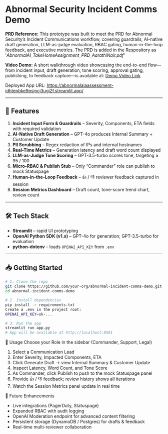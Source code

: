 # Abnormal Security Incident Comms Demo

**PRD Reference:** This prototype was built to meet the PRD for Abnormal Security’s Incident Communications workflow, covering guardrails, AI-native draft generation, LLM-as-judge evaluation, RBAC gating, human-in-the-loop feedback, and executive metrics. The PRD is added in the Respository as '_AbnormalAI_TakeHomeAssignment_PRD_AarathiNair.pdf_'

**Video Demo:** A short walkthrough video showcasing the end-to-end flow—from incident input, draft generation, tone scoring, approval gating, publishing, to feedback capture—is available at: [Demo Video Link](#) 

Deployed App URL: https://abnormalaiaassessment-idhtepbke9psjncj3ugi2f.streamlit.app/

---

## 🚀 Features

1. **Incident Input Form & Guardrails** – Severity, Components, ETA fields with required validation  
2. **AI-Native Draft Generation** – GPT-4o produces Internal Summary + Customer Update  
3. **PII Scrubbing** – Regex redaction of IPs and internal hostnames  
4. **Real-Time Metrics** – Generation latency and draft word count displayed  
5. **LLM-as-Judge Tone Scoring** – GPT-3.5-turbo scores tone, targeting ≥ 95 / 100  
6. **Micro-RBAC & Publish Stub** – Only “Commander” role can publish to mock Statuspage  
7. **Human-in-the-Loop Feedback** – 👍 / 👎 reviewer feedback captured in session  
8. **Session Metrics Dashboard** – Draft count, tone-score trend chart, review count  

---

## 🛠 Tech Stack

- **Streamlit** – rapid UI prototyping  
- **OpenAI Python SDK (v1.x)** – GPT-4o for generation; GPT-3.5-turbo for evaluation  
- **python-dotenv** – loads `OPENAI_API_KEY` from `.env`  

---

## 📥 Getting Started

```bash
# 1. Clone the repo
git clone https://github.com/your-org/abnormal-incident-comms-demo.git
cd abnormal-incident-comms-demo

# 2. Install dependencies
pip install -r requirements.txt
Create a .env in the project root:
OPENAI_API_KEY=sk-...

# 3. Run the app
streamlit run app.py
# App will be available at http://localhost:8501
``` 

🎯 Usage
Choose your Role in the sidebar (Commander, Support, Legal)

1. Select a Communication Lead
2. Enter Severity, Impacted Components, ETA
3. Click Generate Draft → view Internal Summary & Customer Update
4. Inspect Latency, Word Count, and Tone Score
5. As Commander, click Publish to push to the mock Statuspage panel
6. Provide 👍 / 👎 feedback; review history shows all iterations
7. Watch the Session Metrics panel update in real time

🔮 Future Enhancements
- Live integrations (PagerDuty, Statuspage)
- Expanded RBAC with audit logging
- OpenAI Moderation endpoint for advanced content filtering
- Persistent storage (DynamoDB / Postgres) for drafts & feedback
- Real-time multi-reviewer collaboration
